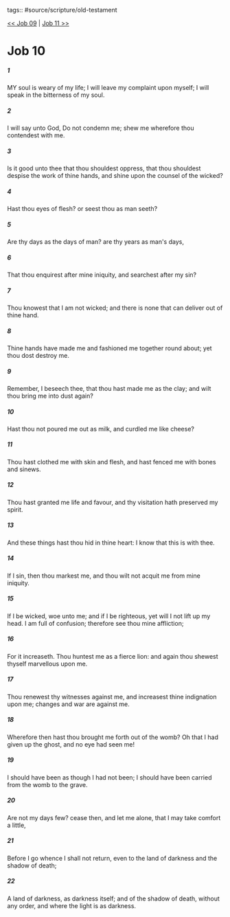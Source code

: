 tags:: #source/scripture/old-testament

[<< Job 09](/Old_Testament/18_Job/Job_09.md) | [Job 11 >>](/Old_Testament/18_Job/Job_11.md)

# Job 10

##### 1

MY soul is weary of my life; I will leave my complaint upon myself; I will speak in the bitterness of my soul.

##### 2

I will say unto God, Do not condemn me; shew me wherefore thou contendest with me.

##### 3

Is it good unto thee that thou shouldest oppress, that thou shouldest despise the work of thine hands, and shine upon the counsel of the wicked?

##### 4

Hast thou eyes of flesh? or seest thou as man seeth?

##### 5

Are thy days as the days of man? are thy years as man's days,

##### 6

That thou enquirest after mine iniquity, and searchest after my sin?

##### 7

Thou knowest that I am not wicked; and there is none that can deliver out of thine hand.

##### 8

Thine hands have made me and fashioned me together round about; yet thou dost destroy me.

##### 9

Remember, I beseech thee, that thou hast made me as the clay; and wilt thou bring me into dust again?

##### 10

Hast thou not poured me out as milk, and curdled me like cheese?

##### 11

Thou hast clothed me with skin and flesh, and hast fenced me with bones and sinews.

##### 12

Thou hast granted me life and favour, and thy visitation hath preserved my spirit.

##### 13

And these things hast thou hid in thine heart: I know that this is with thee.

##### 14

If I sin, then thou markest me, and thou wilt not acquit me from mine iniquity.

##### 15

If I be wicked, woe unto me; and if I be righteous, yet will I not lift up my head. I am full of confusion; therefore see thou mine affliction;

##### 16

For it increaseth. Thou huntest me as a fierce lion: and again thou shewest thyself marvellous upon me.

##### 17

Thou renewest thy witnesses against me, and increasest thine indignation upon me; changes and war are against me.

##### 18

Wherefore then hast thou brought me forth out of the womb? Oh that I had given up the ghost, and no eye had seen me!

##### 19

I should have been as though I had not been; I should have been carried from the womb to the grave.

##### 20

Are not my days few? cease then, and let me alone, that I may take comfort a little,

##### 21

Before I go whence I shall not return, even to the land of darkness and the shadow of death;

##### 22

A land of darkness, as darkness itself; and of the shadow of death, without any order, and where the light is as darkness.
